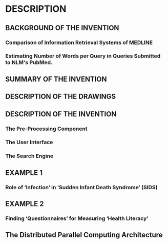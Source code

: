 # DESCRIPTION

## BACKGROUND OF THE INVENTION

### Comparison of Information Retrieval Systems of MEDLINE

### Estimating Number of Words per Query in Queries Submitted to NLM's PubMed.

## SUMMARY OF THE INVENTION

## DESCRIPTION OF THE DRAWINGS

## DESCRIPTION OF THE INVENTION

### The Pre-Processing Component

### The User Interface

### The Search Engine

## EXAMPLE 1

### Role of ‘Infection’ in ‘Sudden Infant Death Syndrome’ (SIDS)

## EXAMPLE 2

### Finding ‘Questionnaires’ for Measuring ‘Health Literacy’

## The Distributed Parallel Computing Architecture

